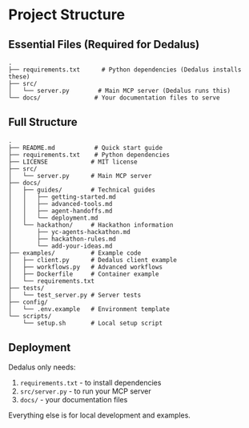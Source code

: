 # Project Structure

## Essential Files (Required for Dedalus)
```
.
├── requirements.txt      # Python dependencies (Dedalus installs these)
├── src/
│   └── server.py        # Main MCP server (Dedalus runs this)
└── docs/               # Your documentation files to serve
```

## Full Structure
```
.
├── README.md           # Quick start guide
├── requirements.txt    # Python dependencies
├── LICENSE            # MIT license
├── src/
│   └── server.py      # Main MCP server
├── docs/
│   ├── guides/        # Technical guides
│   │   ├── getting-started.md
│   │   ├── advanced-tools.md
│   │   ├── agent-handoffs.md
│   │   └── deployment.md
│   └── hackathon/     # Hackathon information
│       ├── yc-agents-hackathon.md
│       ├── hackathon-rules.md
│       └── add-your-ideas.md
├── examples/          # Example code
│   ├── client.py      # Dedalus client example
│   ├── workflows.py   # Advanced workflows
│   ├── Dockerfile     # Container example
│   └── requirements.txt
├── tests/
│   └── test_server.py # Server tests
├── config/
│   └── .env.example   # Environment template
└── scripts/
    └── setup.sh       # Local setup script
```

## Deployment

Dedalus only needs:
1. `requirements.txt` - to install dependencies
2. `src/server.py` - to run your MCP server
3. `docs/` - your documentation files

Everything else is for local development and examples.